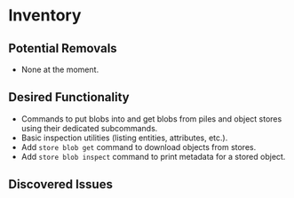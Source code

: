 # Inventory

## Potential Removals
- None at the moment.
## Desired Functionality
- Commands to put blobs into and get blobs from piles and object stores using
  their dedicated subcommands.
- Basic inspection utilities (listing entities, attributes, etc.).
- Add `store blob get` command to download objects from stores.
- Add `store blob inspect` command to print metadata for a stored object.

## Discovered Issues

